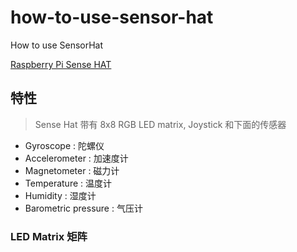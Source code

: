 # how-to-use-sensor-hat
How to use SensorHat

[Raspberry Pi Sense HAT](https://pythonhosted.org/sense-hat/)

## 特性
> Sense Hat 带有 8x8 RGB LED matrix, Joystick 和下面的传感器
- Gyroscope : 陀螺仪
- Accelerometer : 加速度计
- Magnetometer : 磁力计
- Temperature : 温度计
- Humidity : 湿度计
- Barometric pressure : 气压计

### LED Matrix 矩阵
